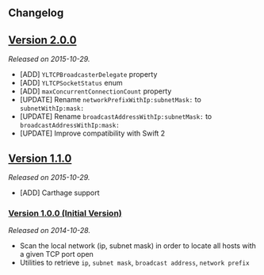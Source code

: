 ## Changelog

## [Version 2.0.0](https://github.com/yannickl/YLTCPBroadcaster/releases/tag/2.0.0)
*Released on 2015-10-29.*

- [ADD] `YLTCPBroadcasterDelegate` property
- [ADD] `YLTCPSocketStatus` enum
- [ADD] `maxConcurrentConnectionCount` property
- [UPDATE] Rename `networkPrefixWithIp:subnetMask:` to `subnetWithIp:mask:`
- [UPDATE] Rename `broadcastAddressWithIp:subnetMask:` to `broadcastAddressWithIp:mask:`
- [UPDATE] Improve compatibility with Swift 2

## [Version 1.1.0](https://github.com/yannickl/YLTCPBroadcaster/releases/tag/1.1.0)
*Released on 2015-10-29.*

- [ADD] Carthage support

### [Version 1.0.0 (Initial Version)](https://github.com/yannickl/YLTCPBroadcaster/releases/tag/1.0.0)
*Released on 2014-10-28.*

- Scan the local network (ip, subnet mask) in order to locate all hosts with a given TCP port open
- Utilities to retrieve `ip`, `subnet mask`, `broadcast address`, `network prefix`
